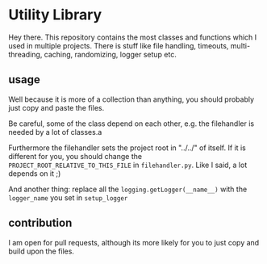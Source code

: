 # Utility Library

Hey there. This repository contains the most classes and functions which I used in multiple projects.
There is stuff like file handling, timeouts, multi-threading, caching, randomizing, logger setup etc.

## usage
Well because it is more of a collection than anything, you should probably just copy and paste the files.

Be careful, some of the class depend on each other, e.g. the filehandler is needed by a lot of classes.a

Furthermore the filehandler sets the project root in "../../" of itself.
If it is different for you, you should change the `PROJECT_ROOT_RELATIVE_TO_THIS_FILE` in `filehandler.py`.
Like I said, a lot depends on it ;)

And another thing: replace all the `logging.getLogger(__name__)` with the `logger_name` you set in `setup_logger`

## contribution
I am open for pull requests, although its more likely for you to just copy and build upon the files.